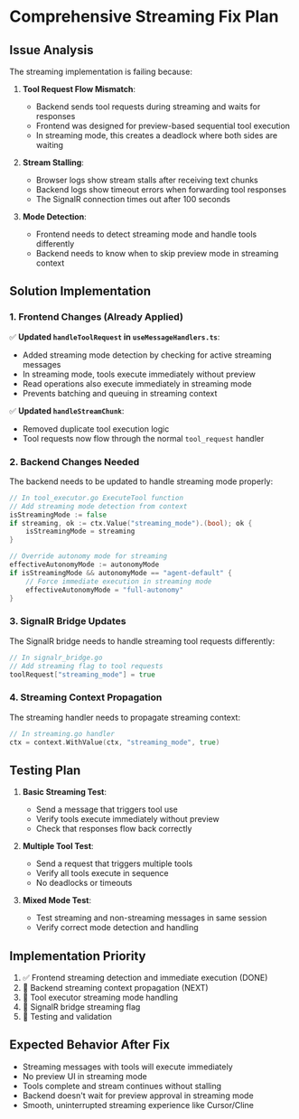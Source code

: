 # Comprehensive Streaming Fix Plan

## Issue Analysis

The streaming implementation is failing because:

1. **Tool Request Flow Mismatch**: 
   - Backend sends tool requests during streaming and waits for responses
   - Frontend was designed for preview-based sequential tool execution
   - In streaming mode, this creates a deadlock where both sides are waiting

2. **Stream Stalling**:
   - Browser logs show stream stalls after receiving text chunks
   - Backend logs show timeout errors when forwarding tool responses
   - The SignalR connection times out after 100 seconds

3. **Mode Detection**:
   - Frontend needs to detect streaming mode and handle tools differently
   - Backend needs to know when to skip preview mode in streaming context

## Solution Implementation

### 1. Frontend Changes (Already Applied)

✅ **Updated `handleToolRequest` in `useMessageHandlers.ts`**:
- Added streaming mode detection by checking for active streaming messages
- In streaming mode, tools execute immediately without preview
- Read operations also execute immediately in streaming mode
- Prevents batching and queuing in streaming context

✅ **Updated `handleStreamChunk`**:
- Removed duplicate tool execution logic
- Tool requests now flow through the normal `tool_request` handler

### 2. Backend Changes Needed

The backend needs to be updated to handle streaming mode properly:

```go
// In tool_executor.go ExecuteTool function
// Add streaming mode detection from context
isStreamingMode := false
if streaming, ok := ctx.Value("streaming_mode").(bool); ok {
    isStreamingMode = streaming
}

// Override autonomy mode for streaming
effectiveAutonomyMode := autonomyMode
if isStreamingMode && autonomyMode == "agent-default" {
    // Force immediate execution in streaming mode
    effectiveAutonomyMode = "full-autonomy"
}
```

### 3. SignalR Bridge Updates

The SignalR bridge needs to handle streaming tool requests differently:

```go
// In signalr_bridge.go
// Add streaming flag to tool requests
toolRequest["streaming_mode"] = true
```

### 4. Streaming Context Propagation

The streaming handler needs to propagate streaming context:

```go
// In streaming.go handler
ctx = context.WithValue(ctx, "streaming_mode", true)
```

## Testing Plan

1. **Basic Streaming Test**:
   - Send a message that triggers tool use
   - Verify tools execute immediately without preview
   - Check that responses flow back correctly

2. **Multiple Tool Test**:
   - Send a request that triggers multiple tools
   - Verify all tools execute in sequence
   - No deadlocks or timeouts

3. **Mixed Mode Test**:
   - Test streaming and non-streaming messages in same session
   - Verify correct mode detection and handling

## Implementation Priority

1. ✅ Frontend streaming detection and immediate execution (DONE)
2. 🔄 Backend streaming context propagation (NEXT)
3. 🔄 Tool executor streaming mode handling
4. 🔄 SignalR bridge streaming flag
5. 🔄 Testing and validation

## Expected Behavior After Fix

- Streaming messages with tools will execute immediately
- No preview UI in streaming mode
- Tools complete and stream continues without stalling
- Backend doesn't wait for preview approval in streaming mode
- Smooth, uninterrupted streaming experience like Cursor/Cline